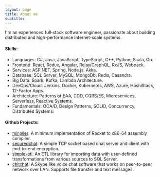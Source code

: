 ```yaml
---
layout: page
title: About me
subtitle: 
---
```


I'm an experienced full-stack software engineer, passionate about building distributed and high-performance Internet-scale systems.

#### Skills:
 - Languages: C#, Java, JavaScript, TypeScript, C++, Python, Scala, Go.
 - Frontend: React, Redux, Angular, Relay/GraphQL, RxJS, Webpack.
 - Services: ASP.NET, Spring, Node.js, Akka.
 - Database: SQL Server, MySQL, MongoDb, Redis, Casandra.
 - Big Data: Spark, Kafka, Lambda Architecture.
 - DevOps/Cloud: Jenkins, Docker, Kubernetes, AWS, Azure, HashiStack, 12-Factor Apps.
 - Architecture: Patterns of EAA, DDD, CQRS/ES, Microservices, Serverless, Reactive Systems.
 - Fundamentals: OOA/D, Design Patterns, SOLID, Concurrency, Distributed Systems.

#### Github Projects:
 - [minpiler](https://github.com/syedraihan/minpiler): A minimum implementation of Racket to x86-64 assembly compiler.
 - [securedchat](https://github.com/syedraihan/securedchat): A simple TCP socket based chat server and client with end-to-end encryption.
 - [simple-etl](https://github.com/syedraihan/simple-etl): An ETL library for importing data with user-defined transformations from various sources to SQL Server.
 - [chitchat](https://github.com/syedraihan/chitchat): A Skype like voice chat software that works on peer-to-peer network over LAN. Supports file transfer and text messages.
